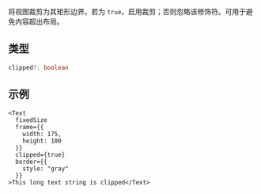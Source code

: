 将视图裁剪为其矩形边界。若为 `true`，启用裁剪；否则忽略该修饰符。可用于避免内容超出布局。

## 类型

```ts
clipped?: boolean
```

## 示例

```tsx
<Text
  fixedSize
  frame={{
    width: 175,
    height: 100
  }}
  clipped={true}
  border={{
    style: "gray"
  }}
>This long text string is clipped</Text>
```
